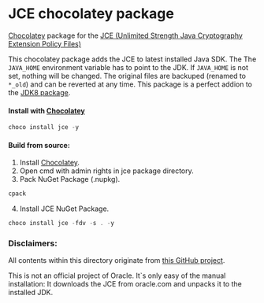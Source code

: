 # JCE chocolatey package
[Chocolatey](https://chocolatey.org/) package for the [JCE (Unlimited Strength Java Cryptography Extension Policy Files)](http://www.oracle.com/technetwork/java/javase/downloads/jce-7-download-432124.html)

This chocolatey package adds the JCE to latest installed Java SDK. The The `JAVA_HOME` environment variable has to point to the JDK. If `JAVA_HOME` is not set, nothing will be changed. The original files are backuped (renamed to `*_old`) and can be reverted at any time. This package is a perfect addion to the [JDK8 package](https://chocolatey.org/packages/jdk8).

#### Install with [Chocolatey](https://chocolatey.org/)
```PowerShell
choco install jce -y
```

#### Build from source:
1. Install [Chocolatey](https://chocolatey.org/).
2. Open cmd with admin rights in jce package directory.
3. Pack NuGet Package (.nupkg).
```PowerShell
cpack
```
4. Install JCE NuGet Package.
```PowerShell
choco install jce -fdv -s . -y
```

### Disclaimers:
All contents within this directory originate from [this GitHub project](https://github.com/TobseF/jce-chocolatey-package).

This is not an official project of Oracle. It\`s only easy of the manual installation: It downloads the JCE from oracle.com and unpacks it to the installed JDK.

